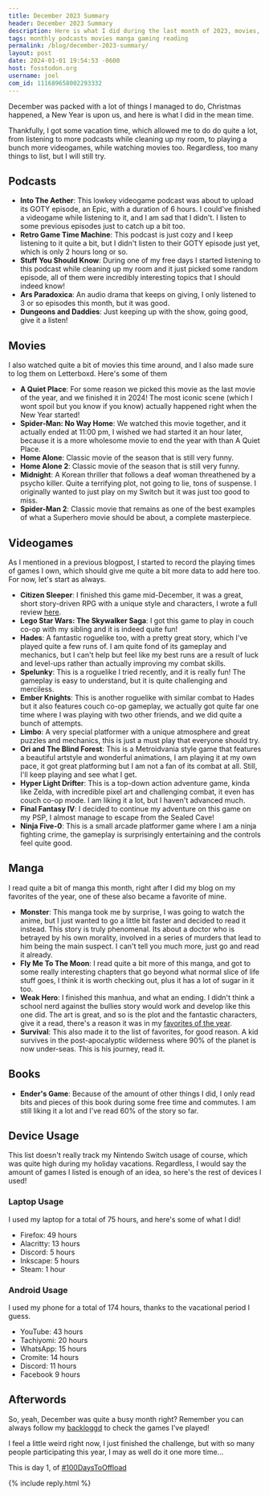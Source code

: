 ```yaml
---
title: December 2023 Summary
header: December 2023 Summary
description: Here is what I did during the last month of 2023, movies, videogames and other media consumption.
tags: monthly podcasts movies manga gaming reading
permalink: /blog/december-2023-summary/
layout: post
date: 2024-01-01 19:54:53 -0600
host: fosstodon.org
username: joel
com_id: 111689658002293332
---
```


December was packed with a lot of things I managed to do, Christmas happened, a New Year is upon us, and here is what I did in the mean time.

Thankfully, I got some vacation time, which allowed me to do do quite a lot, from listening to more podcasts while cleaning up my room, to playing a bunch more videogames, while watching movies too. Regardless, too many things to list, but I will still try.


## Podcasts

- **Into The Aether**: This lowkey videogame podcast was about to upload its GOTY episode, an Epic, with a duration of 6 hours. I could've finished a videogame while listening to it, and I am sad that I didn't. I listen to some previous episodes just to catch up a bit too.
- **Retro Game Time Machine**: This podcast is just cozy and I keep listening to it quite a bit, but I didn't listen to their GOTY episode just yet, which is only 2 hours long or so.
- **Stuff You Should Know**: During one of my free days I started listening to this podcast while cleaning up my room and it just picked some random episode, all of them were incredibly interesting topics that I should indeed know!
- **Ars Paradoxica**: An audio drama that keeps on giving, I only listened to 3 or so episodes this month, but it was good.
- **Dungeons and Daddies**: Just keeping up with the show, going good, give it a listen!

## Movies

I also watched quite a bit of movies this time around, and I also made sure to log them on Letterboxd. Here's some of them

- **A Quiet Place**: For some reason we picked this movie as the last movie of the year, and we finished it in 2024! The most iconic scene (which I wont spoil but you know if you know) actually happened right when the New Year started!
- **Spider-Man: No Way Home**: We watched this movie together, and it actually ended at 11:00 pm, I wished we had started it an hour later, because it is a more wholesome movie to end the year with than A Quiet Place.
- **Home Alone**: Classic movie of the season that is still very funny.
- **Home Alone 2**: Classic movie of the season that is still very funny.
- **Midnight**: A Korean thriller that follows a deaf woman threathened by a psycho killer. Quite a terrifying plot, not going to lie, tons of suspense. I originally wanted to just play on my Switch but it was just too good to miss.
- **Spider-Man 2**: Classic movie that remains as one of the best examples of what a Superhero movie should be about, a complete masterpiece.

## Videogames

As I mentioned in a previous blogpost, I started to record the playing times of games I own, which should give me quite a bit more data to add here too. For now, let's start as always.
- **Citizen Sleeper**: I finished this game mid-December, it was a great, short story-driven RPG with a unique style and characters, I wrote a full review [here](/blog/citizen-sleeper/).
- **Lego Star Wars: The Skywalker Saga**: I got this game to play in couch co-op with my sibling and it is indeed quite fun!
- **Hades**: A fantastic roguelike too, with a pretty great story, which I've played quite a few runs of. I am quite fond of its gameplay and mechanics, but I can't help but feel like my best runs are a result of luck and level-ups rather than actually improving my combat skills.
- **Spelunky**: This is a roguelike I tried recently, and it is really fun! The gameplay is easy to understand, but it is quite challenging and merciless.
- **Ember Knights**: This is another roguelike with similar combat to Hades but it also features couch co-op gameplay, we actually got quite far one time where I was playing with two other friends, and we did quite a bunch of attempts.
- **Limbo**: A very special platformer with a unique atmosphere and great puzzles and mechanics, this is just a must play that everyone should try.
- **Ori and The Blind Forest**: This is a Metroidvania style game that features a beautiful artstyle and wonderful animations, I am playing it at my own pace, it got great platforming but I am not a fan of its combat at all. Still, I'll keep playing and see what I get.
- **Hyper Light Drifter**: This is a top-down action adventure game, kinda like Zelda, with incredible pixel art and challenging combat, it even has couch co-op mode. I am liking it a lot, but I haven't advanced much.
- **Final Fantasy IV**: I decided to continue my adventure on this game on my PSP, I almost manage to escape from the Sealed Cave!
- **Ninja Five-0**: This is a small arcade platformer game where I am a ninja fighting crime, the gameplay is surprisingly entertaining and the controls feel quite good.

## Manga

I read quite a bit of manga this month, right after I did my blog on my favorites of the year, one of these also became a favorite of mine.

- **Monster**: This manga took me by surprise, I was going to watch the anime, but I just wanted to go a little bit faster and decided to read it instead. This story is truly phenomenal. Its about a doctor who is betrayed by his own morality, involved in a series of murders that lead to him being the main suspect. I can't tell you much more, just go and read it already.
- **Fly Me To The Moon**: I read quite a bit more of this manga, and got to some really interesting chapters that go beyond what normal slice of life stuff goes, I think it is worth checking out, plus it has a lot of sugar in it too.
- **Weak Hero**: I finished this manhua, and what an ending. I didn't think a school nerd against the bullies story would work and develop like this one did. The art is great, and so is the plot and the fantastic characters, give it a read, there's a reason it was in my [favorites of the year](/blog/my-favorite-manga-of-2023/).
- **Survival**: This also made it to the list of favorites, for good reason. A kid survives in the post-apocalyptic wilderness where 90% of the planet is now under-seas. This is his journey, read it.

## Books

- **Ender's Game**: Because of the amount of other things I did, I only read bits and pieces of this book during some free time and commutes. I am still liking it a lot and I've read 60% of the story so far.

## Device Usage

This list doesn't really track my Nintendo Switch usage of course, which was quite high during my holiday vacations. Regardless, I would say the amount of games I listed is enough of an idea, so here's the rest of devices I used!

### Laptop Usage

I used my laptop for a total of 75 hours, and here's some of what I did!

- Firefox: 49 hours
- Alacritty: 13 hours
- Discord: 5 hours
- Inkscape: 5 hours
- Steam: 1 hour

### Android Usage

I used my phone for a total of 174 hours, thanks to the vacational period I guess.

- YouTube: 43 hours
- Tachiyomi: 20 hours
- WhatsApp: 15 hours
- Cromite: 14 hours
- Discord: 11 hours
- Facebook 9 hours

## Afterwords

So, yeah, December was quite a busy month right? Remember you can always follow my [backloggd](https://backloggd.com/u/joelchrono) to check the games I've played!

I feel a little weird right now, I just finished the challenge, but with so many people participating this year, I may as well do it one more time...

This is day 1, of [#100DaysToOffload](https://100daystooffload.com)

{% include reply.html %}
